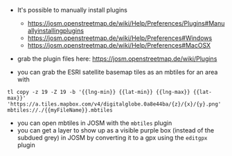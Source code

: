 - It's possible to manually install plugins
    - https://josm.openstreetmap.de/wiki/Help/Preferences/Plugins#Manuallyinstallingplugins
    - https://josm.openstreetmap.de/wiki/Help/Preferences#Windows
    - https://josm.openstreetmap.de/wiki/Help/Preferences#MacOSX
- grab the plugin files here: https://josm.openstreetmap.de/wiki/Plugins

- you can grab the ESRI satellite basemap tiles as an mbtiles for an area with
```
tl copy -z 19 -Z 19 -b '{{lng-min}} {{lat-min}} {{lng-max}} {{lat-max}}' 'https://a.tiles.mapbox.com/v4/digitalglobe.0a8e44ba/{z}/{x}/{y}.png' mbtiles://./{{myFileName}}.mbtiles
```
- you can open mbtiles in JOSM with the `mbtiles` plugin
- you can get a layer to show up as a visible purple box (instead of the subdued grey) in JOSM by converting it to a gpx using the `editgpx` plugin
